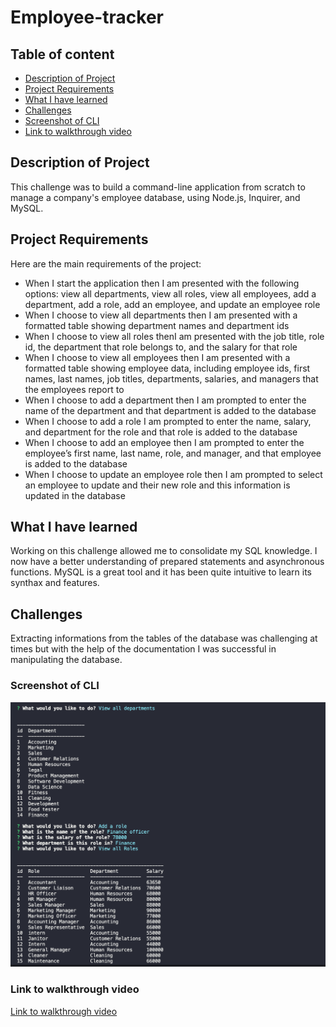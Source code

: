 # Employee-tracker

## Table of content

- [Description of Project](#description-of-project)
- [Project Requirements](#project-requirements)
- [What I have learned](#what-i-have-learned)
- [Challenges](#challenges)
- [Screenshot of CLI](#screenshot-of-the-cli)
- [Link to walkthrough video](#link-to-walkthrough-video)

## Description of Project

This challenge was to build a command-line application from scratch to manage a company's employee database, using Node.js, Inquirer, and MySQL.

## Project Requirements

Here are the main requirements of the project:

- When I start the application then I am presented with the following options: view all departments, view all roles, view all employees, add a department, add a role, add an employee, and update an employee role
- When I choose to view all departments then I am presented with a formatted table showing department names and department ids
- When I choose to view all roles thenI am presented with the job title, role id, the department that role belongs to, and the salary for that role
- When I choose to view all employees then I am presented with a formatted table showing employee data, including employee ids, first names, last names, job titles, departments, salaries, and managers that the employees report to
- When I choose to add a department then I am prompted to enter the name of the department and that department is added to the database
- When I choose to add a role I am prompted to enter the name, salary, and department for the role and that role is added to the database
- When I choose to add an employee then I am prompted to enter the employee’s first name, last name, role, and manager, and that employee is added to the database
- When I choose to update an employee role then I am prompted to select an employee to update and their new role and this information is updated in the database

## What I have learned

Working on this challenge allowed me to consolidate my SQL knowledge. I now have a better understanding of prepared statements and asynchronous functions. MySQL is a great tool and it has been quite intuitive to learn its synthax and features.

## Challenges

Extracting informations from the tables of the database was challenging at times but with the help of the documentation I was successful in manipulating the database.

### Screenshot of CLI

![Screenshot of CLI](/image/image-cli.png)

### Link to walkthrough video

[Link to walkthrough video](https://drive.google.com/file/d/1aQu6lwdWIpUEL1hpU01c8AkidVDney9q/view)
